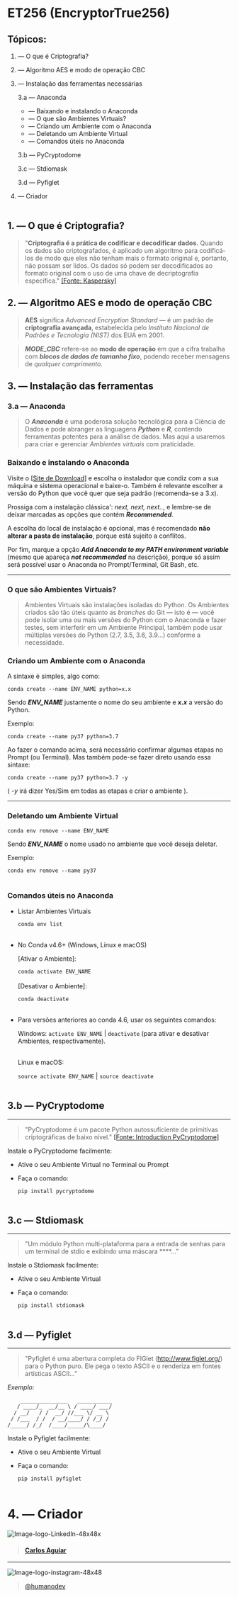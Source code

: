 # ET256 (EncryptorTrue256)

## Tópicos:

1. — O que é Criptografia?
2. — Algoritmo AES e modo de operação CBC
3. — Instalação das ferramentas necessárias
   
   3.a — Anaconda
      * — Baixando e instalando o Anaconda
      * — O que são Ambientes Virtuais?
      * — Criando um Ambiente com o Anaconda
      * — Deletando um Ambiente Virtual
      * — Comandos úteis no Anaconda
   
   3.b — PyCryptodome
   
   3.c — Stdiomask
   
   3.d — Pyfiglet
   
4. — Criador
<br></br>
## 1. — O que é Criptografia?

> "**Criptografia é a prática de codificar e decodificar dados.** Quando os dados são criptografados, é aplicado um algoritmo para codificá-los de modo que eles não tenham mais o formato original e, portanto, não possam ser lidos. Os dados só podem ser decodificados ao formato original com o uso de uma chave de decriptografia específica." [[Fonte: Kaspersky]](https://www.kaspersky.com.br/resource-center/definitions/encryption)

## 2. — Algoritmo AES e modo de operação CBC

> **AES** significa *Advanced Encryption Standard* — é um padrão de **criptografia avançada**, estabelecida pelo *Instituto Nacional de Padrões e Tecnologia (NIST)* dos EUA em 2001.

> _**MODE_CBC**_ refere-se ao **modo de operação** em que a cifra trabalha com _**blocos de dados de tamanho fixo**_, podendo receber mensagens de *qualquer comprimento.*

## 3. — Instalação das ferramentas

### 3.a — Anaconda

> O **_Anaconda_** é uma poderosa solução tecnológica para a Ciência de Dados e pode abranger as linguagens _**Python**_ e _**R**_, contendo ferramentas potentes para a análise de dados. Mas aqui a usaremos para criar e gerenciar *Ambientes virtuais* com praticidade.

### Baixando e instalando o Anaconda

Visite o [[Site de Download]](https://www.anaconda.com/products/individual#Downloads) e escolha o instalador que condiz com a sua máquina e sistema operacional e baixe-o. Também é relevante escolher a versão do Python que você quer que seja padrão (recomenda-se a 3.x).

Prossiga com a instalação clássica': *next, next, next..*, e lembre-se de deixar marcadas as opções que contém _**Recommended**_.

A escolha do local de instalação é opcional, mas é recomendado **não alterar a pasta de instalação**, porque está sujeito a conflitos.

Por fim, marque a opção _**Add Anaconda to my PATH environment variable**_ (mesmo que apareça _**not recommended**_ na descrição), porque só assim será possível usar o Anaconda no Prompt/Terminal, Git Bash, etc.

---

### O que são Ambientes Virtuais?

> Ambientes Virtuais são instalações isoladas do Python. Os Ambientes criados são tão úteis quanto as *branches* do Git — isto é — você pode isolar uma ou mais versões do Python com o Anaconda e fazer testes, sem interferir em um Ambiente Principal, também pode usar múltiplas versões do Python (2.7, 3.5, 3.6, 3.9...) conforme a necessidade.

### Criando um Ambiente com o Anaconda

A sintaxe é simples, algo como:

`conda create --name ENV_NAME python=x.x`

Sendo _**ENV_NAME**_ justamente o nome do seu ambiente e _**x.x**_ a versão do Python.

Exemplo:

`conda create --name py37 python=3.7`

Ao fazer o comando acima, será necessário confirmar algumas etapas no Prompt (ou Terminal). Mas também pode-se fazer direto usando essa sintaxe:

`conda create --name py37 python=3.7 -y`

( _-y_ irá dizer Yes/Sim em todas as etapas e criar o ambiente ).

***

### Deletando um Ambiente Virtual

`conda env remove --name ENV_NAME`

Sendo _**ENV_NAME**_ o nome usado no ambiente que você deseja deletar.

Exemplo:

`conda env remove --name py37`
<br></br>
### Comandos úteis no Anaconda

* Listar Ambientes Virtuais

    `conda env list`
    <br></br>

* No Conda v4.6+ (Windows, Linux e macOS)

    [Ativar o Ambiente]:
    
    `conda activate ENV_NAME`
    <br></br>
    [Desativar o Ambiente]:

    `conda deactivate`
    <br></br>

* Para versões anteriores ao conda 4.6, usar os seguintes comandos:

    Windows:
    `activate ENV_NAME` | `deactivate` (para ativar e desativar Ambientes, respectivamente).
    <br></br>

    Linux e macOS:

    `source activate ENV_NAME` | `source deactivate`
<br></br>
## 3.b — PyCryptodome
---

> "PyCryptodome é um pacote Python autossuficiente de primitivas criptográficas de baixo nível." [[Fonte: Introduction PyCryptodome]](https://www.pycryptodome.org/en/latest/src/introduction.html)


Instale o PyCryptodome facilmente:
    
- Ative o seu Ambiente Virtual no Terminal ou Prompt
- Faça o comando:

    `pip install pycryptodome`
<br></br>
## 3.c — Stdiomask
---

> "Um módulo Python multi-plataforma para a entrada de senhas para um terminal de stdio e exibindo uma máscara ****..."

Instale o Stdiomask facilmente:

- Ative o seu Ambiente Virtual
- Faça o comando:

    `pip install stdiomask`
<br></br>
## 3.d — Pyfiglet
---

> "Pyfiglet é uma abertura completa do FIGlet (http://www.figlet.org/) para o Python puro. Ele pega o texto ASCII e o renderiza em fontes artísticas ASCII..."

*Exemplo:*
```
    _______________   ___________
   / ____/_  __/__ \ / ____/ ___/
  / __/   / /  __/ //___ \/ __ \ 
 / /___  / /  / __/____/ / /_/ / 
/_____/ /_/  /____/_____/\____/  
```
Instale o Pyfiglet facilmente:

- Ative o seu Ambiente Virtual
- Faça o comando:

    `pip install pyfiglet`
<br></br>

# 4. — Criador

![Image-logo-LinkedIn-48x48x](https://icons.iconarchive.com/icons/limav/flat-gradient-social/48/Linkedin-icon.png)

> #### [Carlos Aguiar](https://www.linkedin.com/in/aguiar0x01/)

---

![Image-logo-instagram-48x48](https://icons.iconarchive.com/icons/chrisbanks2/cold-fusion-hd/48/instagram-2-icon.png)

> [@humanodev](https://www.instagram.com/humanodev/)
